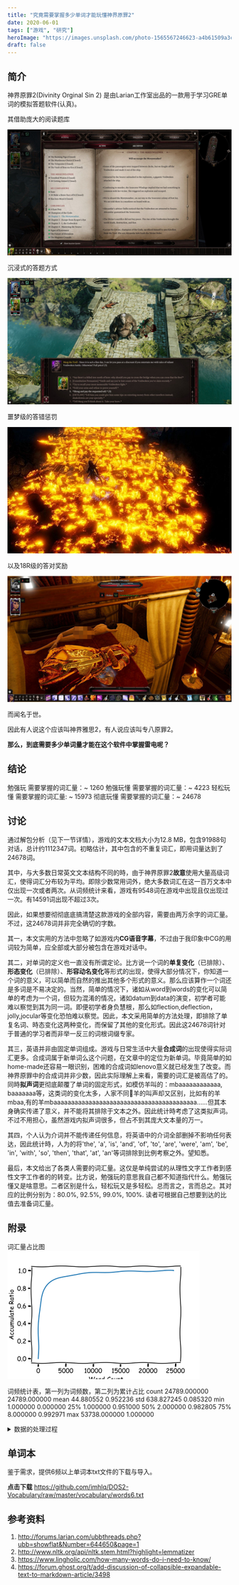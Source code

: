 ```yaml
---
title: "究竟需要掌握多少单词才能玩懂神界原罪2"
date: 2020-06-01
tags: ["游戏", "研究"]
heroImage: "https://images.unsplash.com/photo-1565567246623-a4b61509a3cd?ixlib=rb-1.2.1&q=80&fm=jpg&crop=entropy&cs=tinysrgb&w=2000&fit=max&ixid=eyJhcHBfaWQiOjExNzczfQ"
draft: false
---
```


## 简介

神界原罪2(Divinity Orginal Sin 2) 是由Larian工作室出品的一款用于学习GRE单词的模拟答题软件(认真)。

其借助庞大的阅读题库

![20200601155935_1](./20200601155935_1.jpg)

沉浸式的答题方式

![20200601160233_1-1](./20200601160233_1-1.jpg)

噩梦级的答错惩罚

![435150_screenshots_20200525065610_1-1](./435150_screenshots_20200525065610_1-1.jpg)

以及18R级的答对奖励

![435150_screenshots_20200227225713_1](./435150_screenshots_20200227225713_1.jpg)

而闻名于世。

因此有人说这个应该叫神界雅思2，有人说应该叫专八原罪2。

**那么，到底需要多少单词量才能在这个软件中掌握雷电呢？**

## 结论

勉强玩 需要掌握的词汇量：~ 1260
勉强玩懂 需要掌握的词汇量：~ 4223
轻松玩懂 需要掌握的词汇量: ~ 15973
彻底玩懂 需要掌握的词汇量：~ 24678


## 讨论

通过解包分析（见下一节详情），游戏的文本文档大小为12.8 MB，包含91988句对话，总计约1112347词。初略估计，其中包含的不重复词汇，即用词量达到了24678词。

其中，与大多数日常英文文本结构不同的時，由于神界原罪2**故意**使用大量高级词汇，使得词汇分布较为平均。即除少数常用词外，绝大多数词汇在这一百万文本中仅出现一次或者两次。从词频统计来看，游戏有9548词在游戏中出现且仅出现过一次。有14591词出现不超过3次。


因此，如果想要彻彻底底搞清楚这款游戏的全部内容，需要由两万余字的词汇量。不过，这24678词并非完全确切的字数。

其一，本文实用的方法中忽略了如游戏内**CG语音字幕**，不过由于我印象中CG的用词较为简单，应全部或大部分被包含在游戏对话中。

其二，对单词的定义也一直没有所谓定论。比方说一个词的**单复变化**（已排除）、**形态变化**（已排除）、**形容动名变化**等形式的出现，使得大部分情况下，你知道一个词的意义，可以简单而自然的推出其他多个形式的意义。那么应该算作一个词还是多词是不易决定的。当然，简单的情况下，诸如从word到words的变化可以简单的考虑为一个词，但较为混淆的情况，诸如datum到data的演变，初学者可能难以察觉到其为同一词。即便初学者身负慧根，那么如flection,deflection，jolly,jocular等变化恐怕难以察觉。因此，本文采用简单的方法处理，即排除了单复名词、時态变化这两种变化，而保留了其他的变化形式。因此这24678词针对于普通的学习者而非举一反三的词根词缀专家。

其三，英语并非由固定单词组成。游戏与日常生活中大量**合成词**的出现使得实际词汇更多。合成词属于新单词么这个问题，在文章中的定位为新单词。毕竟简单的如home-made还容易一眼识别，困难的合成词如lenovo意义就已经发生了改变。而神界原罪中的合成词并非少数，因此实际理解上来看，需要的词汇是被高估了的。同時**拟声词**更彻底颠覆了单词的固定形式，如模仿羊叫的：mbaaaaaaaaaaaa, baaaaaaa等，这类词的变化太多，人家不同🐏羊的叫声却又区别，比如有的羊mbaa,有的羊mbaaaaaaaaaaaaaaaaaaaaaaaaaaaaaaaaaaaaaaaaa……但其本身确实传递了意义，并不能将其排除于文本之外。因此统计時考虑了这类拟声词。不过不用担心，虽然游戏内拟声词很多，但占不到其庞大文本量的万一。

其四，个人认为介词并不能传递任何信息，将英语中的介词全部删掉不影响任何表达，因此统计時，人为的将'the', 'a', 'is', 'and', 'of', 'to', 'are', 'were', 'am', 'be', 'in', 'with', 'so', 'then', 'that', 'at', 'an'等词排除到比例考察之外。望知悉。

最后，本文给出了各类人需要的词汇量。这仅是单纯尝试的从理性文字工作者到感性文字工作者的的转变。比方说，勉强玩的意思我自己都不知道指代什么。勉强玩懂又是啥意思。二者区别是什么，轻松玩又是多轻松。总而言之，言而总之。其对应的比例分别为：80.0%, 92.5%, 99.0%, 100%. 读者可根据自己想要到达的比值去准备词汇量。




## 附录

词汇量占比图
![ratio](./ratio.png)

词频统计表，第一列为词频数，第二列为累计占比
count	24789.000000	24789.000000
mean	44.880552	0.952236
std	638.827245	0.085320
min	1.000000	0.000000
25%	1.000000	0.951000
50%	2.000000	0.982805
75%	8.000000	0.992971
max	53738.000000	1.000000

<details>
  <summary>数据的处理过程</summary>
    
    1. 游戏语言文件解包 PAK -> xml
    2. 提取文件文本 xml -> txt
    3. 清洗文本并简单处理 txt -> list
    4. 分析总结
   
</details>

## 单词本

鉴于需求，提供6频以上单词本txt文件的下载与导入。

**点击下载** https://github.com/imhlq/DOS2-Vocabulary/raw/master/vocabulary/words6.txt




## 参考资料
1. http://forums.larian.com/ubbthreads.php?ubb=showflat&Number=644650&page=1
2. http://www.nltk.org/api/nltk.stem.html?highlight=lemmatizer
3. https://www.lingholic.com/how-many-words-do-i-need-to-know/
4. https://forum.ghost.org/t/add-discussion-of-collapsible-expandable-text-to-markdown-article/3498